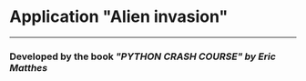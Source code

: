 # Application "Alien invasion"
***
### Developed by the book *"PYTHON CRASH COURSE" by Eric Matthes*